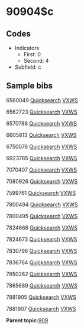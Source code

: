 # 90904$c

## Codes

-   Indicators
    -   First: 0
    -   Second: 4
-   Subfield: c

## Sample bibs

6560049 [Quicksearch](https://search.library.yale.edu/catalog/6560049) [VXWS](http://prodorbis.library.yale.edu:7014/vxws/GetHoldingsService?bibId=6560049)

6562723 [Quicksearch](https://search.library.yale.edu/catalog/6562723) [VXWS](http://prodorbis.library.yale.edu:7014/vxws/GetHoldingsService?bibId=6562723)

6570788 [Quicksearch](https://search.library.yale.edu/catalog/6570788) [VXWS](http://prodorbis.library.yale.edu:7014/vxws/GetHoldingsService?bibId=6570788)

6605813 [Quicksearch](https://search.library.yale.edu/catalog/6605813) [VXWS](http://prodorbis.library.yale.edu:7014/vxws/GetHoldingsService?bibId=6605813)

6750076 [Quicksearch](https://search.library.yale.edu/catalog/6750076) [VXWS](http://prodorbis.library.yale.edu:7014/vxws/GetHoldingsService?bibId=6750076)

6923785 [Quicksearch](https://search.library.yale.edu/catalog/6923785) [VXWS](http://prodorbis.library.yale.edu:7014/vxws/GetHoldingsService?bibId=6923785)

7070407 [Quicksearch](https://search.library.yale.edu/catalog/7070407) [VXWS](http://prodorbis.library.yale.edu:7014/vxws/GetHoldingsService?bibId=7070407)

7080926 [Quicksearch](https://search.library.yale.edu/catalog/7080926) [VXWS](http://prodorbis.library.yale.edu:7014/vxws/GetHoldingsService?bibId=7080926)

7599761 [Quicksearch](https://search.library.yale.edu/catalog/7599761) [VXWS](http://prodorbis.library.yale.edu:7014/vxws/GetHoldingsService?bibId=7599761)

7800494 [Quicksearch](https://search.library.yale.edu/catalog/7800494) [VXWS](http://prodorbis.library.yale.edu:7014/vxws/GetHoldingsService?bibId=7800494)

7800495 [Quicksearch](https://search.library.yale.edu/catalog/7800495) [VXWS](http://prodorbis.library.yale.edu:7014/vxws/GetHoldingsService?bibId=7800495)

7824668 [Quicksearch](https://search.library.yale.edu/catalog/7824668) [VXWS](http://prodorbis.library.yale.edu:7014/vxws/GetHoldingsService?bibId=7824668)

7824673 [Quicksearch](https://search.library.yale.edu/catalog/7824673) [VXWS](http://prodorbis.library.yale.edu:7014/vxws/GetHoldingsService?bibId=7824673)

7830796 [Quicksearch](https://search.library.yale.edu/catalog/7830796) [VXWS](http://prodorbis.library.yale.edu:7014/vxws/GetHoldingsService?bibId=7830796)

7836764 [Quicksearch](https://search.library.yale.edu/catalog/7836764) [VXWS](http://prodorbis.library.yale.edu:7014/vxws/GetHoldingsService?bibId=7836764)

7850262 [Quicksearch](https://search.library.yale.edu/catalog/7850262) [VXWS](http://prodorbis.library.yale.edu:7014/vxws/GetHoldingsService?bibId=7850262)

7865689 [Quicksearch](https://search.library.yale.edu/catalog/7865689) [VXWS](http://prodorbis.library.yale.edu:7014/vxws/GetHoldingsService?bibId=7865689)

7881905 [Quicksearch](https://search.library.yale.edu/catalog/7881905) [VXWS](http://prodorbis.library.yale.edu:7014/vxws/GetHoldingsService?bibId=7881905)

7881907 [Quicksearch](https://search.library.yale.edu/catalog/7881907) [VXWS](http://prodorbis.library.yale.edu:7014/vxws/GetHoldingsService?bibId=7881907)

**Parent topic:**[909](../../tags/909/909.md)

